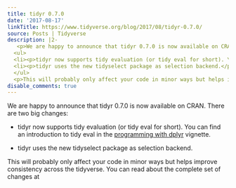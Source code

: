 ```yaml
---
title: tidyr 0.7.0
date: '2017-08-17'
linkTitle: https://www.tidyverse.org/blog/2017/08/tidyr-0.7.0/
source: Posts | Tidyverse
description: |2-
   <p>We are happy to announce that tidyr 0.7.0 is now available on CRAN. There are two big changes:</p>
  <ul>
  <li><p>tidyr now supports tidy evaluation (or tidy eval for short). You can find an introduction to tidy eval in the <a href="http://dplyr.tidyverse.org/articles/programming.html">programming with dplyr</a> vignette.</p></li>
  <li><p>tidyr uses the new tidyselect package as selection backend.</p></li>
  </ul>
  <p>This will probably only affect your code in minor ways but helps improve consistency across the tidyverse. You can read about the complete set of changes at <a href="https://github.com/tid ...
disable_comments: true
---
```

 <p>We are happy to announce that tidyr 0.7.0 is now available on CRAN. There are two big changes:</p>
<ul>
<li><p>tidyr now supports tidy evaluation (or tidy eval for short). You can find an introduction to tidy eval in the <a href="http://dplyr.tidyverse.org/articles/programming.html">programming with dplyr</a> vignette.</p></li>
<li><p>tidyr uses the new tidyselect package as selection backend.</p></li>
</ul>
<p>This will probably only affect your code in minor ways but helps improve consistency across the tidyverse. You can read about the complete set of changes at <a href="https://github.com/tid ...